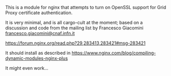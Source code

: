 
This is a module for nginx that attempts to turn on OpenSSL support for Grid Proxy certificate authentication. 

It is very minimal, and is all cargo-cult at the moment; based on a discussion and code from the mailing list by Francesco Giacomini 
<francesco.giacomini@cnaf.infn.it>

https://forum.nginx.org/read.php?29,283413,283421#msg-283421

It should install as described in
   https://www.nginx.com/blog/compiling-dynamic-modules-nginx-plus

It might even work...

